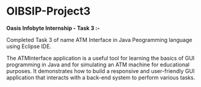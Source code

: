 # OIBSIP-Project3

__Oasis Infobyte Internship - Task 3 :-__

Completed Task 3 of name ATM Interface in Java Peogramming language using Eclipse IDE.

The ATMInterface application is a useful tool for learning the basics of GUI programming in Java and for simulating an ATM machine for educational purposes. 
It demonstrates how to build a responsive and user-friendly GUI application that interacts with a back-end system to perform various tasks.
